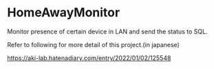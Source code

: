 # HomeAwayMonitor
Monitor presence of certain device in LAN and send the status to SQL.

Refer to following for more detail of this project.(in japanese)

https://aki-lab.hatenadiary.com/entry/2022/01/02/125548